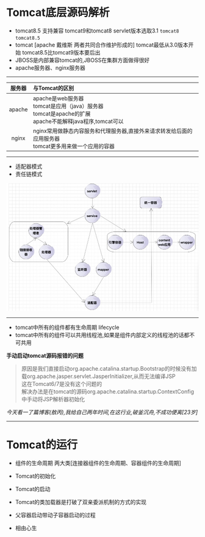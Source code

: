# Tomcat底层源码解析

- tomcat8.5 支持兼容 tomcat9和tomcat8 servlet版本选取3.1 `tomcat8 tomcat8.5`
- tomcat [apache 戴维斯 两者共同合作维护形成的] tomcat最低从3.0版本开始 tomcat8.5比tomcat9版本要后出
- JBOSS是内部兼容tomcat的,JBOSS在集群方面做得很好
- apache服务器、nginx服务器

------

| 服务器 | 与Tomcat的区别 |
| :---: | :--- |
| apache | apache是web服务器 <br> tomcat是应用（java）服务器 <br> tomcat是apache的扩展 <br> apache不能解释java程序,tomcat可以 |
| nginx | nginx常用做静态内容服务和代理服务器,直接外来请求转发给后面的应用服务器 <br> tomcat更多用来做一个应用的容器 |

------

- 适配器模式
- 责任链模式

![avatar](../../../Image/tomcat模拟.jpeg)

------

- tomcat中所有的组件都有生命周期 lifecycle
- tomcat中所有的组件可以共用线程池,如果是组件内部定义的线程池的话都不可共用


**手动启动tomcat源码报错的问题**

>原因是我们直接启动org.apache.catalina.startup.Bootstrap的时候没有加载org.apache.jasper.servlet.JasperInitializer,从而无法编译JSP <br>
>这在Tomcat6/7是没有这个问题的 <br>
>解决办法是在tomcat的源码org.apache.catalina.startup.ContextConfig中手动将JSP解析器初始化

_今天看一了篇博客(敖丙),我给自己两年时间,在这行业,破釜沉舟,不成功便离[23岁]_

------

# Tomcat的运行

- 组件的生命周期 两大类[连接器组件的生命周期、容器组件的生命周期]
- Tomcat的初始化
- Tomcat的启动

- Tomcat的类加载器是打破了双亲委派机制的方式的实现
- 父容器启动带动子容器启动的过程

- 相由心生

